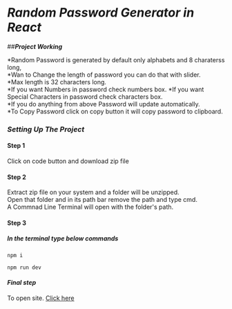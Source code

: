 # ___Random Password Generator in React___ 

##___Project Working___

*Random Password is generated by default only alphabets and 8 charaterss long,  
*Wan to Change the length of password you can do that with slider.  
*Max length is 32 characters long.  
*If you want Numbers in password check numbers box.
*If you want Special Characters in password check characters box.  
*If you do anything from above Password will update automatically.  
*To Copy Password click on copy button it will copy password to clipboard.

### ___Setting Up The Project___

#### __Step 1__

Click on code button and download zip file

#### __Step 2__

Extract zip file on your system and a folder will be unzipped.  
Open that folder and in its path bar remove the path and type cmd.  
A Commnad Line Terminal will open with the folder's path.

#### __Step 3__

##### In the terminal type below commands

```
npm i
```
```
npm run dev
```

#### ___Final step___

To open site. [Click here](http://localhost:5173/)
